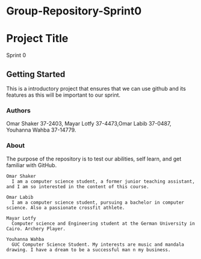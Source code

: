 # Group-Repository-Sprint0




# Project Title

Sprint 0

## Getting Started


This is a introductory project that ensures that we can use github and its features as this will be important to our sprint.




### Authors

Omar Shaker 37-2403,  Mayar Lotfy 37-4473,Omar Labib 37-0487, Youhanna Wahba 37-14779.

### About

The purpose of the repository is to test our abilities, self learn, and get familiar with GitHub.

```
Omar Shaker
  I am a computer science student, a former junior teaching assistant, and I am so interested in the content of this course.
```

```
Omar Labib
  I am a computer science student, pursuing a bachelor in computer science. Also a passionate crossfit athlete. 
```

```
Mayar Lotfy
  Computer science and Engineering student at the German University in Cairo. Archery Player.
```

```
Youhanna Wahba
  GUC Computer Science Student. My interests are music and mandala drawing. I have a dream to be a successful man n my business.
```



